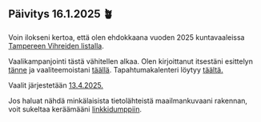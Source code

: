 ## Päivitys 16.1.2025 &#129716;

Voin ilokseni kertoa, että olen ehdokkaana vuoden 2025 kuntavaaleissa [Tampereen Vihreiden listalla](https://www.tampereenvihreat.fi/kunnallisvaalit/tampereen-vihreat-nimesivat-lisaa-kuntavaaliehdokkaita-ja-paattivat-pormestariehdokkaan-asettamisesta/).

Vaalikampanjointi tästä vähitellen alkaa. Olen kirjoittanut itsestäni esittelyn [tänne](/fi/page/about/) ja vaaliteemoistani [täällä](/fi/page/politik/). Tapahtumakalenteri löytyy [täältä.](/fi/page/res/tapahtumakalenteri/)

Vaalit järjestetään [13.4.2025.](https://vaalit.fi/vaalit-2024-2035)

Jos haluat nähdä minkälaisista tietolähteistä maailmankuvaani rakennan, voit sukeltaa keräämääni [linkkidumppiin](/fi/page/res/linkkidumppi/).